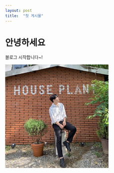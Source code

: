 ```yaml
---
layout: post
title:  "첫 게시물"
---
```


# 안녕하세요

블로그 시작합니다~!

<img src="../images/2022-02-08-first/me.jpg" alt="me" style="zoom:33%;" />
